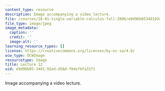 ```yaml
---
content_type: resource
description: Image accompanying a video lecture.
file: /courses/18-01-single-variable-calculus-fall-2006/e9d96b05348192edd58df04efbfa31f1_lec12.jpg
file_type: image/jpeg
image_metadata:
  caption: ''
  credit: ''
  image-alt: ''
learning_resource_types: []
license: https://creativecommons.org/licenses/by-nc-sa/4.0/
ocw_type: OCWImage
resourcetype: Image
title: Lecture 12
uid: e9d96b05-3481-92ed-d58d-f04efbfa31f1
---
```

Image accompanying a video lecture.